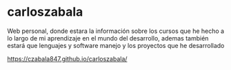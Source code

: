 # carloszabala
Web personal, donde estara la información sobre los cursos que he hecho a lo largo de mi aprendizaje en el mundo del desarrollo, ademas también estará que lenguajes y software manejo y los proyectos que he desarrollado

https://czabala847.github.io/carloszabala/
